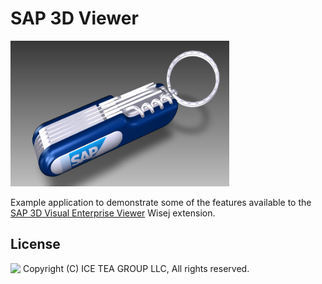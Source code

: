 SAP 3D Viewer
====

<img src="../Support/Images/3DSAPViewer.png" width="350" height="233">

Example application to demonstrate some of the features available to the [SAP 3D Visual Enterprise Viewer](https://wiki.scn.sap.com/wiki/display/SVE/SAP+3D+Visual+Enterprise+Viewer) Wisej extension.

License
-------
<img src="http://iceteagroup.com/wp-content/uploads/2017/01/Square-64x64-trasp.png" height="20" align="top"> Copyright (C) ICE TEA GROUP LLC, All rights reserved.
